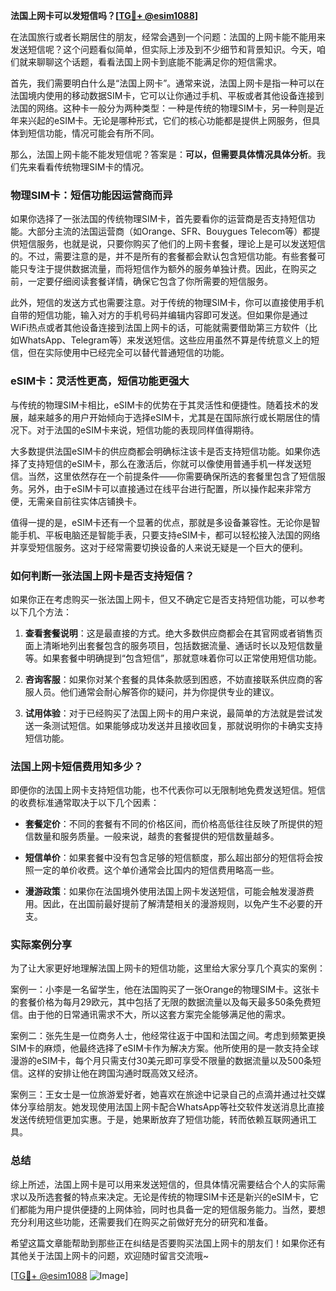**法国上网卡可以发短信吗？[[TG💪+ @esim1088](https://t.me/s/esim1088)]**

在法国旅行或者长期居住的朋友，经常会遇到一个问题：法国的上网卡能不能用来发送短信呢？这个问题看似简单，但实际上涉及到不少细节和背景知识。今天，咱们就来聊聊这个话题，看看法国上网卡到底能不能满足你的短信需求。

首先，我们需要明白什么是“法国上网卡”。通常来说，法国上网卡是指一种可以在法国境内使用的移动数据SIM卡，它可以让你通过手机、平板或者其他设备连接到法国的网络。这种卡一般分为两种类型：一种是传统的物理SIM卡，另一种则是近年来兴起的eSIM卡。无论是哪种形式，它们的核心功能都是提供上网服务，但具体到短信功能，情况可能会有所不同。

那么，法国上网卡能不能发短信呢？答案是：**可以，但需要具体情况具体分析**。我们先来看看传统物理SIM卡的情况。

### 物理SIM卡：短信功能因运营商而异

如果你选择了一张法国的传统物理SIM卡，首先要看你的运营商是否支持短信功能。大部分主流的法国运营商（如Orange、SFR、Bouygues Telecom等）都提供短信服务，也就是说，只要你购买了他们的上网卡套餐，理论上是可以发送短信的。不过，需要注意的是，并不是所有的套餐都会默认包含短信功能。有些套餐可能只专注于提供数据流量，而将短信作为额外的服务单独计费。因此，在购买之前，一定要仔细阅读套餐详情，确保它包含了你所需要的短信服务。

此外，短信的发送方式也需要注意。对于传统的物理SIM卡，你可以直接使用手机自带的短信功能，输入对方的手机号码并编辑内容即可发送。但如果你是通过WiFi热点或者其他设备连接到法国上网卡的话，可能就需要借助第三方软件（比如WhatsApp、Telegram等）来发送短信。这些应用虽然不算是传统意义上的短信，但在实际使用中已经完全可以替代普通短信的功能。

### eSIM卡：灵活性更高，短信功能更强大

与传统的物理SIM卡相比，eSIM卡的优势在于其灵活性和便捷性。随着技术的发展，越来越多的用户开始倾向于选择eSIM卡，尤其是在国际旅行或长期居住的情况下。对于法国的eSIM卡来说，短信功能的表现同样值得期待。

大多数提供法国eSIM卡的供应商都会明确标注该卡是否支持短信功能。如果你选择了支持短信的eSIM卡，那么在激活后，你就可以像使用普通手机一样发送短信。当然，这里依然存在一个前提条件——你需要确保所选的套餐里包含了短信服务。另外，由于eSIM卡可以直接通过在线平台进行配置，所以操作起来非常方便，无需亲自前往实体店铺换卡。

值得一提的是，eSIM卡还有一个显著的优点，那就是多设备兼容性。无论你是智能手机、平板电脑还是智能手表，只要支持eSIM卡，都可以轻松接入法国的网络并享受短信服务。这对于经常需要切换设备的人来说无疑是一个巨大的便利。

### 如何判断一张法国上网卡是否支持短信？

如果你正在考虑购买一张法国上网卡，但又不确定它是否支持短信功能，可以参考以下几个方法：

1. **查看套餐说明**：这是最直接的方式。绝大多数供应商都会在其官网或者销售页面上清晰地列出套餐包含的服务项目，包括数据流量、通话时长以及短信数量等。如果套餐中明确提到“包含短信”，那就意味着你可以正常使用短信功能。

2. **咨询客服**：如果你对某个套餐的具体条款感到困惑，不妨直接联系供应商的客服人员。他们通常会耐心解答你的疑问，并为你提供专业的建议。

3. **试用体验**：对于已经购买了法国上网卡的用户来说，最简单的方法就是尝试发送一条测试短信。如果能够成功发送并且接收回复，那就说明你的卡确实支持短信功能。

### 法国上网卡短信费用知多少？

即便你的法国上网卡支持短信功能，也不代表你可以无限制地免费发送短信。短信的收费标准通常取决于以下几个因素：

- **套餐定价**：不同的套餐有不同的价格区间，而价格高低往往反映了所提供的短信数量和服务质量。一般来说，越贵的套餐提供的短信数量越多。
  
- **短信单价**：如果套餐中没有包含足够的短信额度，那么超出部分的短信将会按照一定的单价收费。这个单价通常会比国内的短信费用略高一些。

- **漫游政策**：如果你在法国境外使用法国上网卡发送短信，可能会触发漫游费用。因此，在出国前最好提前了解清楚相关的漫游规则，以免产生不必要的开支。

### 实际案例分享

为了让大家更好地理解法国上网卡的短信功能，这里给大家分享几个真实的案例：

案例一：小李是一名留学生，他在法国购买了一张Orange的物理SIM卡。这张卡的套餐价格为每月29欧元，其中包括了无限的数据流量以及每天最多50条免费短信。由于他的日常通讯需求不大，所以这套方案完全能够满足他的需求。

案例二：张先生是一位商务人士，他经常往返于中国和法国之间。考虑到频繁更换SIM卡的麻烦，他最终选择了eSIM卡作为解决方案。他所使用的是一款支持全球漫游的eSIM卡，每个月只需支付30美元即可享受不限量的数据流量以及500条短信。这样的安排让他在跨国沟通时既高效又经济。

案例三：王女士是一位旅游爱好者，她喜欢在旅途中记录自己的点滴并通过社交媒体分享给朋友。她发现使用法国上网卡配合WhatsApp等社交软件发送消息比直接发送传统短信更加实惠。于是，她果断放弃了短信功能，转而依赖互联网通讯工具。

### 总结

综上所述，法国上网卡是可以用来发送短信的，但具体情况需要结合个人的实际需求以及所选套餐的特点来决定。无论是传统的物理SIM卡还是新兴的eSIM卡，它们都能为用户提供便捷的上网体验，同时也具备一定的短信服务能力。当然，要想充分利用这些功能，还需要我们在购买之前做好充分的研究和准备。

希望这篇文章能帮助到那些正在纠结是否要购买法国上网卡的朋友们！如果你还有其他关于法国上网卡的问题，欢迎随时留言交流哦~

[[TG💪+ @esim1088](https://t.me/s/esim1088) ![Image](https://i.postimg.cc/4NQfJmqS/Snipaste-2025-05-13-00-14-12.png)]